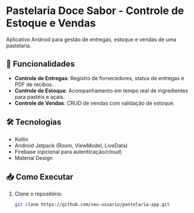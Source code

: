 # Pastelaria Doce Sabor - Controle de Estoque e Vendas  

Aplicativo Android para gestão de entregas, estoque e vendas de uma pastelaria.  

## 🚀 Funcionalidades  
- **Controle de Entregas**: Registro de fornecedores, status de entregas e PDF de recibos.  
- **Controle de Estoque**: Acompanhamento em tempo real de ingredientes para pastéis e açaís.  
- **Controle de Vendas**: CRUD de vendas com validação de estoque.  

## 🛠 Tecnologias  
- Kotlin  
- Android Jetpack (Room, ViewModel, LiveData)  
- Firebase (opcional para autenticação/cloud)  
- Material Design  

## 📥 Como Executar  
1. Clone o repositório:  
   ```bash  
   git clone https://github.com/seu-usuario/pastelaria-app.git  
